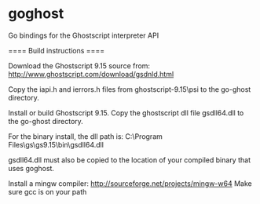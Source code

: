 # goghost
Go bindings for the Ghostscript interpreter API

==== Build instructions ====


Download the Ghostscript 9.15 source from:
http://www.ghostscript.com/download/gsdnld.html

Copy the iapi.h and ierrors.h files from ghostscript-9.15\psi to the go-ghost directory.

Install or build Ghostscript 9.15. Copy the ghostscript dll file gsdll64.dll to the go-ghost directory.

For the binary install, the dll path is:
C:\Program Files\gs\gs9.15\bin\gsdll64.dll

gsdll64.dll must also be copied to the location of your compiled binary that uses goghost.

Install a mingw compiler:
http://sourceforge.net/projects/mingw-w64
Make sure gcc is on your path
